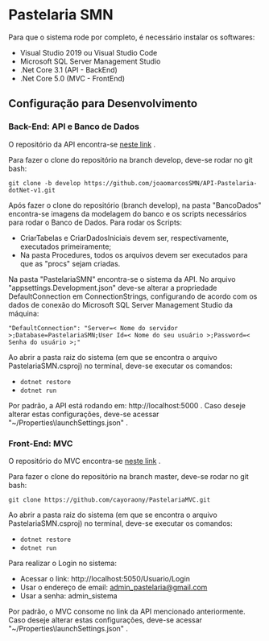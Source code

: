 # Pastelaria SMN
Para que o sistema rode por completo, é necessário instalar os softwares:
- Visual Studio 2019 ou Visual Studio Code
- Microsoft SQL Server Management Studio
- .Net Core 3.1 (API - BackEnd)
- .Net Core 5.0 (MVC - FrontEnd)

## Configuração para Desenvolvimento

### Back-End: API e Banco de Dados

O repositório da API encontra-se [neste link](https://github.com/joaomarcosSMN/API-Pastelaria-dotNet-v1/tree/develop) .

Para fazer o clone do repositório na branch develop, deve-se rodar no git bash:
```
git clone -b develop https://github.com/joaomarcosSMN/API-Pastelaria-dotNet-v1.git
```

Após fazer o clone do repositório (branch develop), na pasta "BancoDados" encontra-se imagens da modelagem do banco e os scripts necessários para rodar o Banco de Dados. Para rodar os Scripts:
- CriarTabelas e CriarDadosIniciais devem ser, respectivamente, executados primeiramente;
- Na pasta Procedures, todos os arquivos devem ser executados para que as "procs" sejam criadas.

Na pasta "PastelariaSMN" encontra-se o sistema da API. No arquivo "appsettings.Development.json" deve-se alterar a propriedade DefaultConnection em ConnectionStrings, configurando de acordo com os dados de conexão do Microsoft SQL Server Management Studio da máquina:
```
"DefaultConnection": "Server=< Nome do servidor >;Database=PastelariaSMN;User Id=< Nome do seu usuário >;Password=< Senha do usuário >;"
```

Ao abrir a pasta raiz do sistema (em que se encontra o arquivo PastelariaSMN.csproj) no terminal, deve-se executar os comandos:
- ```dotnet restore```
- ```dotnet run```

Por padrão, a API está rodando em: http://localhost:5000 .
Caso deseje alterar estas configurações, deve-se acessar "~/Properties\launchSettings.json" .

### Front-End: MVC

O repositório do MVC encontra-se [neste link](https://github.com/cayoraony/PastelariaMVC) .

Para fazer o clone do repositório na branch master, deve-se rodar no git bash:
```
git clone https://github.com/cayoraony/PastelariaMVC.git
```

Ao abrir a pasta raiz do sistema (em que se encontra o arquivo PastelariaSMN.csproj) no terminal, deve-se executar os comandos:
- ```dotnet restore```
- ```dotnet run```

Para realizar o Login no sistema:
- Acessar o link: http://localhost:5050/Usuario/Login
- Usar o endereço de email: admin_pastelaria@gmail.com
- Usar a senha: admin_sistema

Por padrão, o MVC consome no link da API mencionado anteriormente. Caso deseje alterar estas configurações, deve-se acessar "~/Properties\launchSettings.json" .


